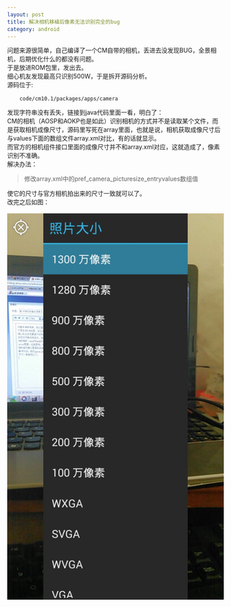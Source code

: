 ```yaml
---
layout: post
title: 解决相机移植后像素无法识别完全的bug 
category: android
---
```



问题来源很简单，自己编译了一个CM自带的相机，丢进去没发现BUG，全景相机，后期优化什么的都没有问题。<br>于是放进ROM包里，发出去。<br>细心机友发现最高只识别500W，于是拆开源码分析。<br>源码位于:

		code/cm10.1/packages/apps/camera

发现字符串没有丢失，链接到java代码里面一看，明白了：<br>CM的相机（AOSP和AOKP也是如此）识别相机的方式并不是读取某个文件，而是获取相机成像尺寸，源码里写死在array里面，也就是说，相机获取成像尺寸后与values下面的数组文件array.xml对比，有的话就显示。<br>而官方的相机组件接口里面的成像尺寸并不和array.xml对应，这就造成了，像素识别不准确。<br>解决办法：

>修改array.xml中的pref_camera_picturesize_entryvalues数组值

使它的尺寸与官方相机拍出来的尺寸一致就可以了。<br>改完之后如图：<br><br>
![github](https://raw.githubusercontent.com/yun-percy/yun-percy.github.io/master/assets/img/camera.jpg)

